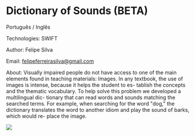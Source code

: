 # Dictionary of Sounds (BETA)
Português / Inglês

Technologies: SWIFT

Author: Felipe Silva

Email: felipeferreirasilva@gmail.com

About: Visually impaired people do not have access to one of the main elements found in teaching materials: Images. In any textbook, the use of images is intense, because it helps the student to es- tablish the concepts and the thematic vocabulary. To help solve this problem we developed a multilingual dic- tionary that can read words and sounds matching the searched terms. For example, when searching for the word "dog," the dictionary translates the word to another idiom and play the sound of barks, which would re- place the image.

![](https://uploaddeimagens.com.br/images/000/937/274/original/dicionarioDeSons.png?1496349899)
